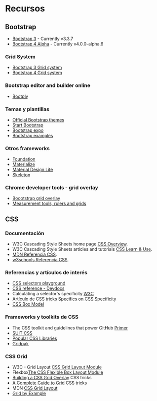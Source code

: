 # Recursos

## Bootstrap

* [Bootstrap 3](http://getbootstrap.com/) - Currently v3.3.7
* [Bootstrap 4 Alpha](https://v4-alpha.getbootstrap.com/) - Currently v4.0.0-alpha.6

### Grid System 
* [Bootstrap 3 Grid system](http://getbootstrap.com/css/#grid)
* [Bootstrap 4 Grid system](https://v4-alpha.getbootstrap.com/layout/grid/)

### Bootstrap editor and builder online
* [Bootply](http://www.bootply.com/)

### Temas y plantillas
* [Official Bootstrap themes](https://themes.getbootstrap.com/)
* [Start Bootstrap](https://startbootstrap.com/)
* [Bootstrap expo](http://expo.getbootstrap.com/)
* [Bootstrap examples](http://getbootstrap.com/getting-started/#examples)

### Otros frameworks 
* [Foundation](http://foundation.zurb.com/)
* [Materialize](http://materializecss.com/)
* [Material Design Lite](https://getmdl.io/)
* [Skeleton](http://getskeleton.com/)

### Chrome developer tools - grid overlay
* [Boootstrap grid overlay](https://chrome.google.com/webstore/detail/bootstrap-grid/gmoboekiodfcajledjijioecfimliddo)
* [Measurement tools, rulers and grids](https://chrome.google.com/webstore/detail/tape/jmfleijdbicilompnnombcbkcgidbefb)


## CSS

### Documentación

* W3C Cascading Style Sheets home page [CSS Overview](https://www.w3.org/Style/CSS/Overview.en.html).
* W3C Cascading Style Sheets articles and tutorials [CSS Learn & Use](https://www.w3.org/Style/CSS/learning).
* [MDN Referencia CSS](https://developer.mozilla.org/es/docs/Web/CSS/Referencia_CSS).
* [w3schools Referencia CSS](https://www.w3schools.com/cssref/default.asp).

### Referencias y artículos de interés

* [CSS selectors playground](https://www.w3schools.com/cssref/trysel.asp)
* [CSS reference - Devdocs](http://devdocs.io/css/) 
* Calculating a selector's specificity [W3C](https://www.w3.org/TR/css3-selectors/#specificity)
* Artículo de CSS tricks [Specifics on CSS Specificity](https://css-tricks.com/specifics-on-css-specificity/)
* [CSS Box Model](https://developer.mozilla.org/en-US/docs/Web/CSS/CSS_Box_Model)

### Frameworks y toolkits de CSS
* The CSS toolkit and guidelines that power GitHub [Primer](http://primercss.io/)
* [SUIT CSS](https://suitcss.github.io/)
* [Popular CSS Libraries](http://cssdb.co/)
* [Gridpak](http://gridpak.com/)

### CSS Grid
* W3C - Grid Layout [CSS Grid Layout Module](https://www.w3.org/TR/css3-grid-layout/)
* Flexbox[The CSS Flexible Box Layout Module](https://www.w3.org/TR/css-flexbox-1/)
* [Building a CSS Grid Overlay](https://css-tricks.com/building-css-grid-overlay/) CSS tricks
* [A Complete Guide to Grid](https://css-tricks.com/snippets/css/complete-guide-grid/) CSS tricks
* MDN [CSS Grid Layout](https://developer.mozilla.org/es/docs/Web/CSS/CSS_Grid_Layout)
* [Grid by Example](http://gridbyexample.com/examples/)




